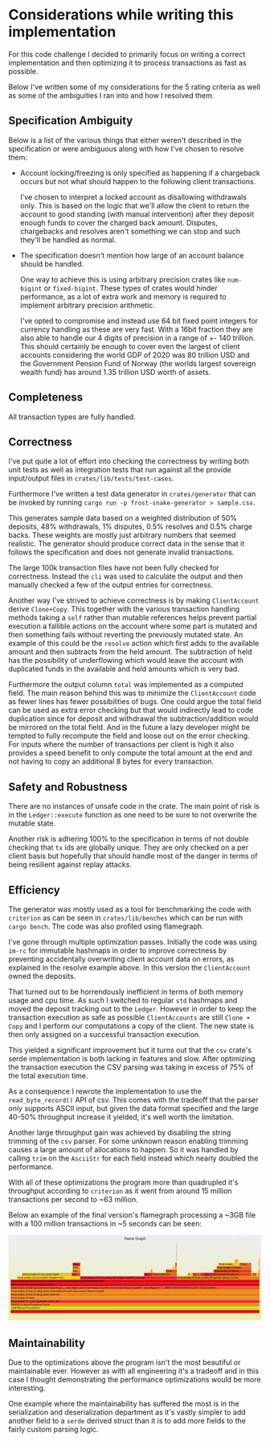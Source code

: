 # Considerations while writing this implementation

For this code challenge I decided to primarily focus on writing a correct implementation and then optimizing it to process transactions as fast as possible.

Below I've written some of my considerations for the 5 rating criteria as well as some of the ambiguities I ran into and how I resolved them.

## Specification Ambiguity
Below is a list of the various things that either weren't described in the specification or were ambiguous along with how I've chosen to resolve them:

* Account locking/freezing is only specified as happening if a chargeback occurs but not what should happen to the following client transactions.

  I've chosen to interpret a locked account as disallowing withdrawals only. This is based on the logic that we'll allow the client to return the account to good standing (with manual intervention) after they deposit enough funds to cover the charged back amount.
  Disputes, chargebacks and resolves aren't something we can stop and such they'll be handled as normal.

* The specification doesn't mention how large of an account balance should be handled.

  One way to achieve this is using arbitrary precision crates like `num-bigint` or `fixed-bigint`.
  These types of crates would hinder performance, as a lot of extra work and memory is required to implement arbitrary precision arithmetic.

  I've opted to compromise and instead use 64 bit fixed point integers for currency handling as these are very fast. With a 16bit fraction they are also able to handle our 4 digits of precision in a range of +- 140 trillion.
  This should certainly be enough to cover even the largest of client accounts considering the world GDP of 2020 was 80 trillion USD and the Government Pension Fund of Norway (the worlds largest sovereign wealth fund) has around 1.35 trillion USD worth of assets.

## Completeness

All transaction types are fully handled.

## Correctness

I've put quite a lot of effort into checking the correctness by writing both unit tests as well as integration tests that run against all the provide input/output files in `crates/lib/tests/test-cases`.

Furthermore I've written a test data generator in `crates/generator` that can be invoked by running `cargo run -p frost-snake-generator > sample.csv`.

This generates sample data based on a weighted distribution of 50% deposits, 48% withdrawals, 1% disputes, 0.5% resolves and 0.5% charge backs. These weights are mostly just arbitrary numbers that seemed realistic. The generator should produce correct data in the sense that it follows the specification and does not generate invalid transactions.

The large 100k transaction files have not been fully checked for correctness. Instead the `cli` was used to calculate the output and then manually checked a few of the output entries for correctness.

Another way I've strived to achieve correctness is by making `ClientAccount` derive `Clone+Copy`.
This together with the various transaction handling methods taking a `self` rather than mutable references helps prevent partial execution a fallible actions on the account where some part is mutated
and then something fails without reverting the previously mutated state.
An example of this could be the `resolve` action which first adds to the available amount and then
subtracts from the held amount. The subtraction of held has the possibility of underflowing which would
leave the account with duplicated funds in the available and held amounts which is very bad.

Furthermore the output column `total` was implemented as a computed field. The main reason behind this was to minimize the `ClientAccount` code as fewer lines has fewer possibilities of bugs.
One could argue the total field can be used as extra error checking but that would indirectly lead to code
duplication since for deposit and withdrawal the subtraction/addition would be mirrored on the total field.
And in the future a lazy developer might be tempted to fully recompute the field and loose out on the error
checking.
For inputs where the number of transactions per client is high it also provides a speed benefit to only compute the total amount at the end and not having to copy an additional 8 bytes for every transaction.

## Safety and Robustness

There are no instances of unsafe code in the crate. The main point of risk is in the `Ledger::execute` function as one need to be sure to not overwrite the mutable state.

Another risk is adhering 100% to the specification in terms of not double checking that `tx` ids are globally unique. They are only checked on a per client basis but hopefully that should handle most of the danger in terms of being resilient against replay attacks.

## Efficiency

The generator was mostly used as a tool for benchmarking the code with `criterion` as can be seen in `crates/lib/benches` which can be run with `cargo bench`. The code was also profiled using flamegraph.

I've gone through multiple optimization passes. Initially the code was using `im-rc` for immutable hashmaps in order to improve correctness by preventing accidentally overwriting client account data on errors, as explained in the resolve example above. In this version the `ClientAccount` owned the deposits.

That turned out to be horrendously inefficient in terms of both memory usage and cpu time.
As such I switched to regular `std` hashmaps and moved the deposit tracking out to the `Ledger`. However in order to keep the transaction execution as safe as possible `ClientAccounts` are still `Clone + Copy` and I perform our computations a copy of the client. The new state is then only assigned on a successful transaction execution.

This yielded a significant improvement but it turns out that the `csv` crate's serde implementation is both lacking in features and slow. After optimizing the transaction execution the CSV parsing was taking in excess of 75% of the total execution time.

As a consequence I rewrote the implementation to use the `read_byte_record()` API of csv. This comes with the tradeoff that the parser *only* supports ASCII input, but given the data format specified and the large 40-50% throughput increase it yielded, it's well worth the limitation.

Another large throughput gain was achieved by disabling the string trimming of the `csv` parser.
For some unknown reason enabling trimming causes a large amount of allocations to happen.
So it was handled by calling `trim` on the `AsciiStr` for each field instead which nearly doubled the performance.

With all of these optimizations the program more than quadrupled it's throughput according to `criterion` as it went from around 15 million transactions per second to ~63 million.

Below an example of the final version's flamegraph processing a ~3GB file with a 100 million transactions in ~5 seconds can be seen:

![alt text](flamegraph.svg)

## Maintainability

Due to the optimizations above the program isn't the most beautiful or maintainable ever. However as with all engineering it's a tradeoff and in this case I thought demonstrating the performance optimizations would be more interesting.

One example where the maintainability has suffered the most is in the serialization and deserialization department as it's vastly simpler to add another field to a `serde` derived struct than it is to add more fields to the fairly custom parsing logic.
